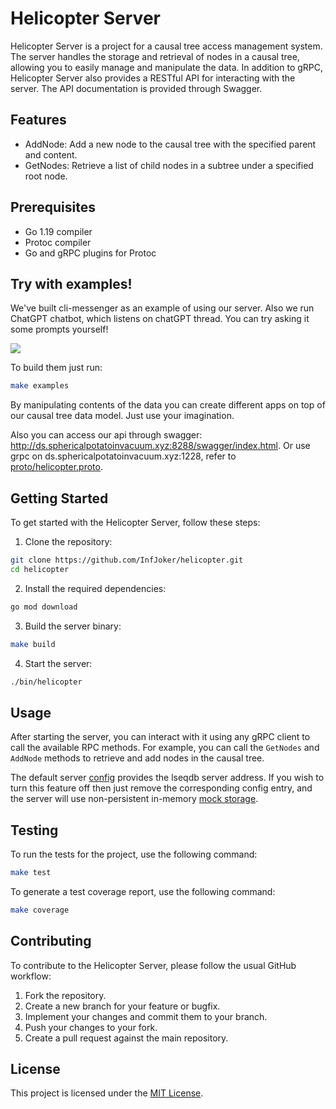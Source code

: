 # Helicopter Server

Helicopter Server is a project for a causal tree access management system. The server handles the storage and retrieval of nodes in a causal tree, allowing you to easily manage and manipulate the data. In addition to gRPC, Helicopter Server also provides a RESTful API for interacting with the server. The API documentation is provided through Swagger.

## Features

- AddNode: Add a new node to the causal tree with the specified parent and content.
- GetNodes: Retrieve a list of child nodes in a subtree under a specified root node.

## Prerequisites

- Go 1.19 compiler
- Protoc compiler
- Go and gRPC plugins for Protoc

## Try with examples!

We've built cli-messenger as an example of using our server. Also we run ChatGPT chatbot, which listens on chatGPT thread. You can try asking it some prompts yourself!

![](https://github.com/InfJoker/helicopter/blob/main/assets/chat.gif)

To build them just run:

```bash
make examples
```

By manipulating contents of the data you can create different apps on top of our causal tree data model. Just use your imagination.

Also you can access our api through swagger: http://ds.sphericalpotatoinvacuum.xyz:8288/swagger/index.html. Or use grpc on ds.sphericalpotatoinvacuum.xyz:1228, refer to [proto/helicopter.proto](https://github.com/InfJoker/helicopter/blob/main/proto/helicopter.proto).

## Getting Started

To get started with the Helicopter Server, follow these steps:

1. Clone the repository:

```bash
git clone https://github.com/InfJoker/helicopter.git
cd helicopter
```

2. Install the required dependencies:

```bash
go mod download
```

3. Build the server binary:

```bash
make build
```

4. Start the server:

```bash
./bin/helicopter
```


## Usage

After starting the server, you can interact with it using any gRPC client to call the available RPC methods. For example, you can call the `GetNodes` and `AddNode` methods to retrieve and add nodes in the causal tree.

The default server [config](./configs/config.yml) provides the lseqdb server address. If you wish to turn this feature off then just remove the corresponding config entry, and the server will use non-persistent in-memory [mock storage](./internal/mockstorage/mockstorage.go).

## Testing

To run the tests for the project, use the following command:

```bash
make test
```

To generate a test coverage report, use the following command:

```bash
make coverage
```

## Contributing

To contribute to the Helicopter Server, please follow the usual GitHub workflow:

1. Fork the repository.
2. Create a new branch for your feature or bugfix.
3. Implement your changes and commit them to your branch.
4. Push your changes to your fork.
5. Create a pull request against the main repository.

## License

This project is licensed under the [MIT License](LICENSE).
